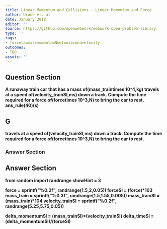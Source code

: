 ```yaml
---
title: Linear Momentum and Collisions - Linear Momentum and Force
author: Urone et. al
date: January 2018
editor: ''
source: https://github.com/openwebwork/webwork-open-problem-library
type: ''
tags:
- forcelawmassmomentumNewtonsecondvelocity
outcomes:
- TBD
assets: ''
---
```


## Question Section 

<b>
A runaway train car that has a mass of(mass_traintimes 10^4,kg) travels at a speed of(velocity_trainSI,ms) down a track. Compute the time required for a force of(forcetimes 10^3,N) to bring the car to rest.
ans_rule(40)(s)

## G
travels at a speed of(velocity_trainSI,ms) down a track. Compute the time required for a force of(forcetimes 10^3,N) to bring the car to rest.
### Answer Section


## Answer Section

from random import randrange
showHint = 3

force = sprintf("%0.2f", randrange(1.5,2,0.05))
forceSI = (force)*10**3
mass_train = sprintf("%0.3f", randrange(1.5,1.55,0.005))
mass_trainSI = (mass_train)*10**4
velocity_trainSI = sprintf("%0.2f", randrange(5.25,5.75,0.05))

delta_momentumSI = (mass_trainSI)*(velocity_trainSI)
delta_timeSI = (delta_momentumSI)/(forceSI)